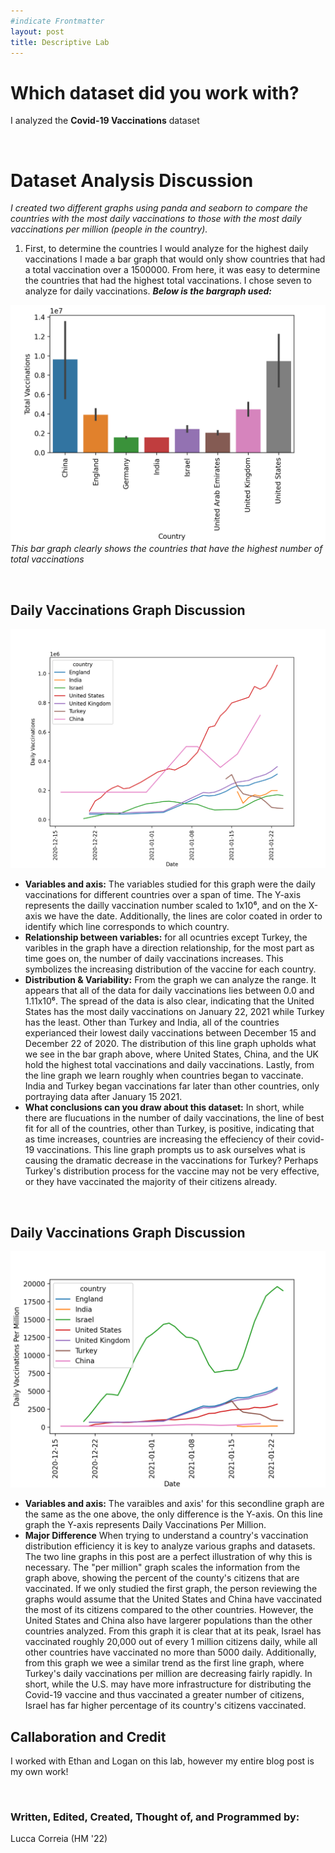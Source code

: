 ```yaml
--- 
#indicate Frontmatter
layout: post
title: Descriptive Lab
---
```


# Which dataset did you work with?

I analyzed the **Covid-19 Vaccinations** dataset 

<br>

# Dataset Analysis Discussion
*I created two different graphs using panda and seaborn to compare the countries with the most daily vaccinations to those with the most daily vaccinations per million (people in the country).*
1. First, to determine the countries I would analyze for the highest daily vaccinations I made a bar graph that would only show countries that had a total vaccination over a 1500000. From here, it was easy to determine the countries that had the highest total vaccinations. I chose seven  to analyze for daily vaccinations. ***Below is the bargraph used:***


![.](Total_Vacc_Bar.png)
*This bar graph clearly shows the countries that have the highest number of total vaccinations*

<br>

## Daily Vaccinations Graph Discussion
![.](Daily_Vac_line.png)
- **Variables and axis:** The variables studied for this graph were the daily vaccinations for different countries over a span of time. The Y-axis represents the dailly vaccination number scaled to 1x10⁶, and on the X-axis we have the date. Additionally, the lines are color coated in order to identify which line corresponds to which country.
- **Relationship between variables:** for all ocuntries except Turkey, the varibles in the graph have a direction relationship, for the most part as time goes on, the number of daily vaccinations increases. This symbolizes the increasing distribution of the vaccine for each country. 
- **Distribution & Variability:** From the graph we can analyze the range. It appears that all of the data for daily vaccinations lies between 0.0 and 1.11x10⁶. The spread of the data is also clear, indicating that the United States has the most daily vaccinations on January 22, 2021 while Turkey has the least. Other than Turkey and India, all of the countries experianced their lowest daily vaccinations between December 15 and December 22 of 2020. The distribution of this line graph upholds what we see in the bar graph above, where United States, China, and the UK hold the highest total vaccinations and daily vaccinations. Lastly, from the line graph we learn roughly when countries began to vaccinate. India and Turkey began vaccinations far later than other countries, only portraying data after January 15 2021.
- **What conclusions can you draw about this dataset:** In short, while there are flucuations in the number of daily vaccinations, the line of best fit for all of the countries, other than Turkey, is positive, indicating that as time increases, countries are increasing the effeciency of their covid-19 vaccinations. This line graph prompts us to ask ourselves what is causing the dramatic decrease in the vaccinations for Turkey? Perhaps Turkey's distribution process for the vaccine may not be very effective, or they have vaccinated the majority of their citizens already.

<br>

## Daily Vaccinations Graph Discussion
![.](Daily_Vac_Permil.png)
- **Variables and axis:** The varaibles and axis' for this secondline graph are the same as the one above, the only difference is the Y-axis. On this line graph the Y-axis represents Daily Vaccinations Per Million. 
- **Major Difference** When trying to understand a country's vaccination distribution efficiency it is key to analyze various graphs and datasets. The two line graphs in this post are a perfect illustration of why this is necessary. The "per million" graph scales the information from the graph above, showing the percent of the county's citizens that are vaccinated. If we only studied the first graph, the person reviewing the graphs would assume that the United States and China have vaccinated the most of its citizens compared to the other countries. However, the United States and China also have largerer populations than the other countries analyzed. From this graph it is clear that at its peak, Israel has vaccinated roughly 20,000 out of every 1 million citizens daily, while all other countries have vaccinated no more than 5000 daily. Additionally, from this graph we wee a similar trend as the first line graph, where Turkey's daily vaccinations per million are decreasing fairly rapidly. In short, while the U.S. may have more infrastructure for distributing the Covid-19 vaccine and thus vaccinated a greater number of citizens, Israel has far higher percentage of its country's citizens vaccinated.   

## Callaboration and Credit
I worked with Ethan and Logan on this lab, however my entire blog post is my own work!

<br>

### Written, Edited, Created, Thought of, and Programmed by: 
Lucca Correia (HM '22)  
